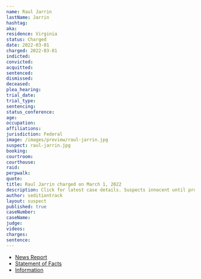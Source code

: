 ```yaml
---
name: Raul Jarrin
lastName: Jarrin
hashtag:
aka:
residence: Virginia
status: Charged
date: 2022-03-01
charged: 2022-03-01
indicted:
convicted:
acquitted:
sentenced:
dismissed:
deceased:
plea_hearing:
trial_date:
trial_type:
sentencing:
status_conference:
age:
occupation:
affiliations:
jurisdiction: Federal
image: /images/preview/raul-jarrin.jpg
suspect: raul-jarrin.jpg
booking:
courtroom:
courthouse:
raid:
perpwalk:
quote:
title: Raul Jarrin charged on March 1, 2022
description: Click for latest case details. Suspects innocent until proven guilty.
author: seditiontrack
layout: suspect
published: true
caseNumber: 
caseName:
judge:
videos:
charges:
sentence:
---
```

- [News Report](https://www.click2houston.com/news/local/2022/03/11/houston-man-arrested-in-connection-to-jan-6-capitol-riots-allegedly-seen-on-video-taking-photos-inside-breached-building/)
- [Statement of Facts](https://www.justice.gov/usao-dc/case-multi-defendant/file/1481476/download)
- [Information](https://extremism.gwu.edu/sites/g/files/zaxdzs2191/f/Raul%20Eduardo%20Jarrin%20Information.pdf)
